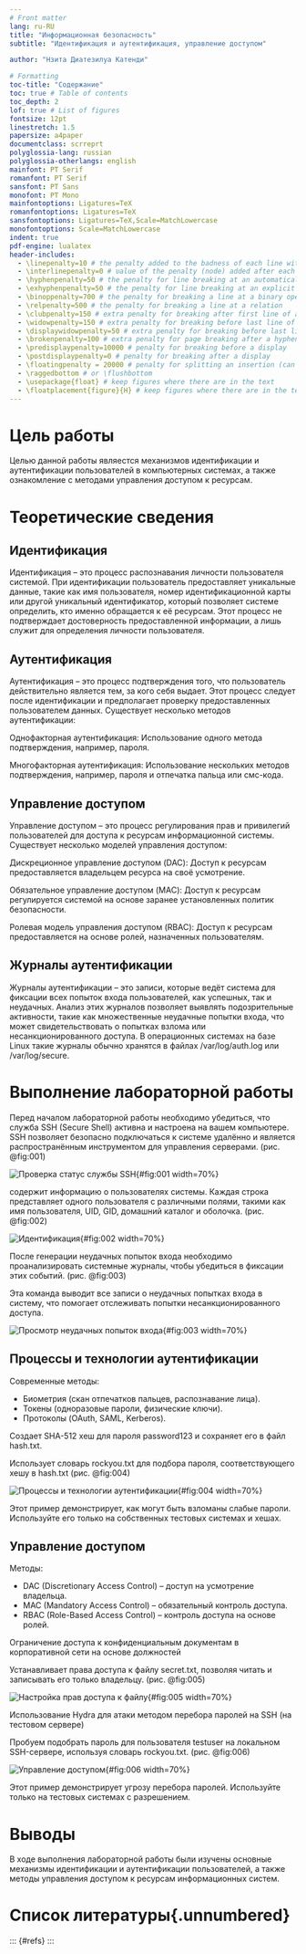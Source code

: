 ```yaml
---
# Front matter
lang: ru-RU
title: "Информационная безопасность"
subtitle: "Идентификация и аутентификация, управление доступом"

author: "Нзита Диатезилуа Катенди"

# Formatting
toc-title: "Содержание"
toc: true # Table of contents
toc_depth: 2
lof: true # List of figures
fontsize: 12pt
linestretch: 1.5
papersize: a4paper
documentclass: scrreprt
polyglossia-lang: russian
polyglossia-otherlangs: english
mainfont: PT Serif
romanfont: PT Serif
sansfont: PT Sans
monofont: PT Mono
mainfontoptions: Ligatures=TeX
romanfontoptions: Ligatures=TeX
sansfontoptions: Ligatures=TeX,Scale=MatchLowercase
monofontoptions: Scale=MatchLowercase
indent: true
pdf-engine: lualatex
header-includes:
  - \linepenalty=10 # the penalty added to the badness of each line within a paragraph (no associated penalty node) Increasing the υalue makes tex try to haυe fewer lines in the paragraph.
  - \interlinepenalty=0 # υalue of the penalty (node) added after each line of a paragraph.
  - \hyphenpenalty=50 # the penalty for line breaking at an automatically inserted hyphen
  - \exhyphenpenalty=50 # the penalty for line breaking at an explicit hyphen
  - \binoppenalty=700 # the penalty for breaking a line at a binary operator
  - \relpenalty=500 # the penalty for breaking a line at a relation
  - \clubpenalty=150 # extra penalty for breaking after first line of a paragraph
  - \widowpenalty=150 # extra penalty for breaking before last line of a paragraph
  - \displaywidowpenalty=50 # extra penalty for breaking before last line before a display math
  - \brokenpenalty=100 # extra penalty for page breaking after a hyphenated line
  - \predisplaypenalty=10000 # penalty for breaking before a display
  - \postdisplaypenalty=0 # penalty for breaking after a display
  - \floatingpenalty = 20000 # penalty for splitting an insertion (can only be split footnote in standard LaTeX)
  - \raggedbottom # or \flushbottom
  - \usepackage{float} # keep figures where there are in the text
  - \floatplacement{figure}{H} # keep figures where there are in the text
---
```


# Цель работы

Целью данной работы являестся механизмов идентификации и аутентификации пользователей в компьютерных системах, а также ознакомление с методами управления доступом к ресурсам. 

# Теоретические сведения

## Идентификация ##

Идентификация – это процесс распознавания личности пользователя системой. При идентификации пользователь предоставляет уникальные данные, такие как имя пользователя, номер идентификационной карты или другой уникальный идентификатор, который позволяет системе определить, кто именно обращается к её ресурсам. Этот процесс не подтверждает достоверность предоставленной информации, а лишь служит для определения личности пользователя.

## Аутентификация ##

Аутентификация – это процесс подтверждения того, что пользователь действительно является тем, за кого себя выдает. Этот процесс следует после идентификации и предполагает проверку предоставленных пользователем данных. Существует несколько методов аутентификации:

Однофакторная аутентификация: Использование одного метода подтверждения, например, пароля.

Многофакторная аутентификация: Использование нескольких методов подтверждения, например, пароля и отпечатка пальца или смс-кода.

## Управление доступом ##

Управление доступом – это процесс регулирования прав и привилегий пользователей для доступа к ресурсам информационной системы. Существует несколько моделей управления доступом:

Дискреционное управление доступом (DAC): Доступ к ресурсам предоставляется владельцем ресурса на своё усмотрение.

Обязательное управление доступом (MAC): Доступ к ресурсам регулируется системой на основе заранее установленных политик безопасности.

Ролевая модель управления доступом (RBAC): Доступ к ресурсам предоставляется на основе ролей, назначенных пользователям.

## Журналы аутентификации ##

Журналы аутентификации – это записи, которые ведёт система для фиксации всех попыток входа пользователей, как успешных, так и неудачных. Анализ этих журналов позволяет выявлять подозрительные активности, такие как множественные неудачные попытки входа, что может свидетельствовать о попытках взлома или несанкционированного доступа. В операционных системах на базе Linux такие журналы обычно хранятся в файлах /var/log/auth.log или /var/log/secure.

# Выполнение лабораторной работы

Перед началом лабораторной работы необходимо убедиться, что служба SSH (Secure Shell) активна и настроена на вашем компьютере. SSH позволяет безопасно подключаться к системе удалённо и является распространённым инструментом для управления серверами. (рис. @fig:001)

![Проверка статус службы SSH](image/1.png){#fig:001 width=70%}

содержит информацию о пользователях системы. Каждая строка представляет одного пользователя с различными полями, такими как имя пользователя, UID, GID, домашний каталог и оболочка. (рис. @fig:002)

![Идентификация](image/2.png){#fig:002 width=70%}

После генерации неудачных попыток входа необходимо проанализировать системные журналы, чтобы убедиться в фиксации этих событий. (рис. @fig:003)

Эта команда выводит все записи о неудачных попытках входа в систему, что помогает отслеживать попытки несанкционированного доступа.

![Просмотр неудачных попыток входа](image/3.png){#fig:003 width=70%}

## Процессы и технологии аутентификации ##

Современные методы:

- Биометрия (скан отпечатков пальцев, распознавание лица).
- Токены (одноразовые пароли, физические ключи).
- Протоколы (OAuth, SAML, Kerberos).

Создает SHA-512 хеш для пароля password123 и сохраняет его в файл hash.txt.

Использует словарь rockyou.txt для подбора пароля, соответствующего хешу в hash.txt (рис. @fig:004)

![Процессы и технологии аутентификации](image/4.png){#fig:004 width=70%}

Этот пример демонстрирует, как могут быть взломаны слабые пароли. Используйте его только на собственных тестовых системах и хешах.

## Управление доступом ##

Методы:

- DAC (Discretionary Access Control) – доступ на усмотрение владельца.
- MAC (Mandatory Access Control) – обязательный контроль доступа.
- RBAC (Role-Based Access Control) – контроль доступа на основе ролей.

Ограничение доступа к конфиденциальным документам в корпоративной сети на основе должностей

 Устанавливает права доступа к файлу secret.txt, позволяя читать и записывать его только владельцу. (рис. @fig:005)

![Настройка прав доступа к файлу](image/5.png){#fig:005 width=70%}

Использование Hydra для атаки методом перебора паролей на SSH (на тестовом сервере)

Пробуем подобрать пароль для пользователя testuser на локальном SSH-сервере, используя словарь rockyou.txt. (рис. @fig:006)

![Управление доступом](image/6.png){#fig:006 width=70%}

Этот пример демонстрирует угрозу перебора паролей. Используйте только на тестовых системах с разрешением.

# Выводы

В ходе выполнения лабораторной работы были изучены основные механизмы идентификации и аутентификации пользователей, а также методы управления доступом к ресурсам информационных систем.

# Список литературы{.unnumbered}

::: {#refs}
:::


